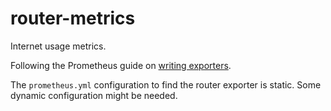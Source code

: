 # router-metrics

Internet usage metrics.

Following the Prometheus guide on [writing exporters](https://prometheus.io/docs/instrumenting/writing_exporters/).

The `prometheus.yml` configuration to find the router exporter is static. Some dynamic configuration might be needed.
